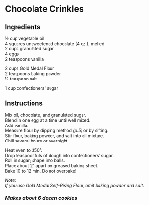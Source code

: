 # Chocolate Crinkles

## Ingredients
&frac12; cup vegetable oil  
4 squares unsweetened chocolate (4 oz.), melted  
2 cups granulated sugar  
4 eggs  
2 teaspoons vanilla  

2 cups Gold Medal Flour  
2 teaspoons baking powder  
&frac12; teaspoon salt  

1 cup confectioners' sugar  

## Instructions
Mix oil, chocolate, and granulated sugar.  
Blend in one egg at a time until well mixed.  
Add vanilla.  
Measure flour by dipping method *(p.5)* or by sifting.  
Stir flour, baking powder, and salt into oil mixture.  
Chill several hours or overnight.  

Heat oven to 350&deg;.  
Drop teaspoonfuls of dough into confectioners' sugar.  
Roll in sugar; shape into balls.  
Place about 2" apart on greased baking sheet.  
Bake 10 to 12 min. Do not overbake!  

*Note:*  
*If you use Gold Medal Self-Rising Flour, omit baking powder and salt.*

### *Makes about 6 dozen cookies*
